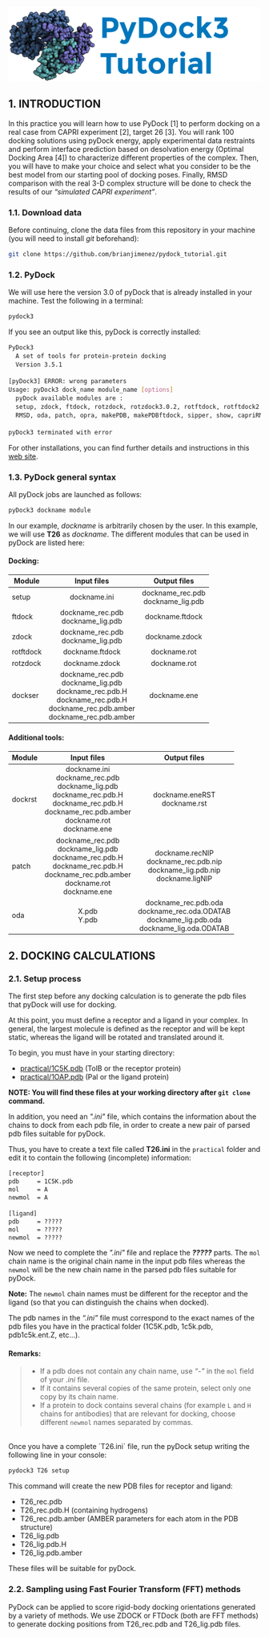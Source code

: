 ![Header](media/header.png)

## 1. INTRODUCTION

In this practice you will learn how to use PyDock [1] to perform docking on a real case from CAPRI experiment [2], target 26 [3]. You will rank 100 docking solutions using pyDock energy, apply experimental data restraints and perform interface prediction based on desolvation energy (Optimal Docking Area [4]) to characterize different properties of the complex. Then, you will have to make your choice and select what you consider to be the best model from our starting pool of docking poses. Finally, RMSD comparison with the real 3-D complex structure will be done to check the results of our *“simulated CAPRI experiment”*.

### 1.1. Download data

Before continuing, clone the data files from this repository in your machine (you will need to install *git* beforehand):

```bash
git clone https://github.com/brianjimenez/pydock_tutorial.git
```

### 1.2. PyDock

We will use here the version 3.0 of pyDock that is already installed in your machine. Test the following in a terminal:

```bash
pydock3
```

If you see an output like this, pyDock is correctly installed:

```bash
PyDock3
  A set of tools for protein-protein docking
  Version 3.5.1

[pyDock3] ERROR: wrong parameters
Usage: pyDock3 dock_name module_name [options]
  pyDock available modules are :
  setup, zdock, ftdock, rotzdock, rotzdock3.0.2, rotftdock, rotftdock2.1, rotref, rotpatchdock, dockser, bindEy, docktet, dockrst
  RMSD, oda, patch, opra, makePDB, makePDBftdock, sipper, show, capriRMSD, randomspin, saxs, resEnergy, dockserContact, dnascore

pyDock3 terminated with error
```

For other installations, you can find further details and instructions in this [web site](https://life.bsc.es/pid/pydock/).


### 1.3. PyDock general syntax

All pyDock jobs are launched as follows:

```bash
pyDock3 dockname module
```

In our example, *dockname* is arbitrarily chosen by the user. In this example, we will use **T26** as *dockname*. The different modules that can be used in pyDock are listed here:

#### Docking:

|    Module        |        Input files       |      Output files                             |
| ---------------- |:------------------------:| :--------------------------------------------:|
|   setup          |      dockname.ini        | dockname\_rec.pdb<br>dockname\_lig.pdb          |
|   ftdock         |      dockname\_rec.pdb<br>dockname\_lig.pdb        | dockname.ftdock       |
|   zdock          |      dockname\_rec.pdb<br>dockname\_lig.pdb        | dockname.zdock        |
|   rotftdock      |      dockname.ftdock       |  dockname.rot  |
|   rotzdock       |      dockname.zdock       |  dockname.rot  |
|   dockser        |      dockname\_rec.pdb<br>dockname\_lig.pdb<br>dockname\_rec.pdb.H<br>dockname\_rec.pdb.H<br>dockname\_rec.pdb.amber<br>dockname\_rec.pdb.amber<br>      |  dockname.ene  |

#### Additional tools:

|    Module        |        Input files       |      Output files                             |
| ---------------- |:------------------------:| :--------------------------------------------:|
|   dockrst          |      dockname.ini<br>dockname\_rec.pdb<br>dockname\_lig.pdb<br>dockname\_rec.pdb.H<br>dockname\_rec.pdb.H<br>dockname\_rec.pdb.amber<br>dockname.rot<br>dockname.ene      | dockname.eneRST<br>dockname.rst          |
|   patch         |dockname\_rec.pdb<br>dockname\_lig.pdb<br>dockname\_rec.pdb.H<br>dockname\_rec.pdb.H<br>dockname\_rec.pdb.amber<br>dockname.rot<br>dockname.ene      | dockname.recNIP<br>dockname\_rec.pdb.nip<br>dockname\_lig.pdb.nip<br>dockname.ligNIP|
|   oda          | X.pdb<br>Y.pdb      | dockname\_rec.pdb.oda<br>dockname\_rec.oda.ODATAB<br>dockname\_lig.pdb.oda<br>dockname\_lig.oda.ODATAB|


## 2. DOCKING CALCULATIONS

### 2.1. Setup process

The first step before any docking calculation is to generate the pdb files that pyDock will use for docking.

At this point, you must define a receptor and a ligand in your complex. In general, the largest molecule is defined as the receptor and will be kept static, whereas the ligand will be rotated and translated around it.

To begin, you must have in your starting directory:

* [practical/1C5K.pdb](practical/1C5K.pdb)  (TolB or the receptor protein)
* [practical/1OAP.pdb](practical/1OAP.pdb)  (Pal or the ligand protein)

**NOTE: You will find these files at your working directory after `git clone` command.**


In addition, you need an *".ini"* file, which contains the information about the chains to dock from each pdb file, in order to create a new pair of parsed pdb files suitable for pyDock.

Thus, you have to create a text file called **T26.ini** in the `practical` folder and edit it to contain the following (incomplete) information:

```
[receptor]
pdb		= 1C5K.pdb
mol		= A
newmol	= A

[ligand]
pdb		= ?????
mol		= ?????
newmol	= ?????
```

Now we need to complete the *".ini"* file and replace the ***?????*** parts. The `mol` chain name is the original chain name in the input pdb files whereas the `newmol` will be the new chain name in the parsed pdb files suitable for pyDock. 

**Note:** The `newmol` chain names must be different for the receptor and the ligand (so that you can distinguish the chains when docked).

The pdb names in the *“.ini”* file must correspond to the exact names of the pdb files you have in the practical folder (1C5K.pdb, 1c5k.pdb, pdb1c5k.ent.Z, etc...).

#### Remarks:

> * If a pdb does not contain any chain name, use *“-”* in the `mol` field of your *.ini* file.
> * If it contains several copies of the same protein, select only one copy by its chain name.
> * If a protein to dock contains several chains (for example `L` and `H` chains for antibodies) that are relevant for docking, choose different `newmol` names separated by commas.

<br>
Once you have a complete `T26.ini` file, run the pyDock setup writing the following line in your console:

```bash
pydock3 T26 setup
```

This command will create the new PDB files for receptor and ligand:

* T26\_rec.pdb
* T26\_rec.pdb.H (containing hydrogens)
* T26\_rec.pdb.amber (AMBER parameters for each atom in the PDB structure)
* T26\_lig.pdb
* T26\_lig.pdb.H
* T26\_lig.pdb.amber

These files will be suitable for pyDock.


### 2.2. Sampling using Fast Fourier Transform (FFT) methods

PyDock can be applied to score rigid-body docking orientations generated by a variety of methods. We use ZDOCK or FTDock (both are FFT methods) to generate docking positions from T26_rec.pdb and T26_lig.pdb files.








